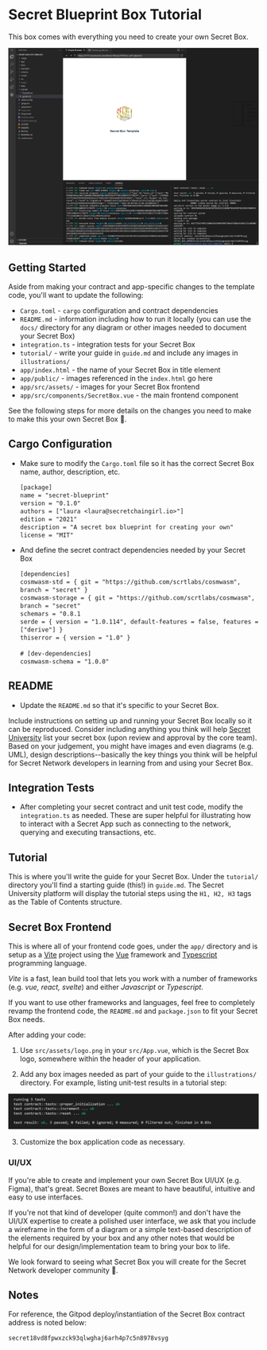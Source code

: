 # Secret Blueprint Box Tutorial 

This box comes with everything you need to create your own Secret Box.

![](illustrations/secret-blueprint-box.png)

## Getting Started

Aside from making your contract and app-specific changes to the template code, you'll want to update the following:

 - `Cargo.toml` - `cargo` configuration and contract dependencies
 - `README.md` - information including how to run it locally (you can use the `docs/` directory for any diagram or other images needed to document your Secret Box)
 - `integration.ts` - integration tests for your Secret Box
 - `tutorial/` - write your guide in `guide.md` and include any images in `illustrations/`
 - `app/index.html` - the name of your Secret Box in title element
 - `app/public/` - images referenced in the `index.html` go here
 - `app/src/assets/` - images for your Secret Box frontend
 - `app/src/components/SecretBox.vue` - the main frontend component

See the following steps for more details on the changes you need to make to make this your own Secret Box :tada:.

## Cargo Configuration
 - Make sure to modify the `Cargo.toml` file so it has the correct Secret Box name, author, description, etc.
    
    ``` 
    [package]
    name = "secret-blueprint"
    version = "0.1.0"
    authors = ["laura <laura@secretchaingirl.io>"]
    edition = "2021"
    description = "A secret box blueprint for creating your own"
    license = "MIT" 
    ```
 - And define the secret contract dependencies needed by your Secret Box
    
    ``` 
    [dependencies]
    cosmwasm-std = { git = "https://github.com/scrtlabs/cosmwasm", branch = "secret" }
    cosmwasm-storage = { git = "https://github.com/scrtlabs/cosmwasm", branch = "secret"
    schemars = "0.8.1
    serde = { version = "1.0.114", default-features = false, features = ["derive"] }
    thiserror = { version = "1.0" }
    
    # [dev-dependencies]
    cosmwasm-schema = "1.0.0"
    ```

    
## README
 - Update the `README.md` so that it's specific to your Secret Box.
 
Include instructions on setting up and running your Secret Box locally so it can be reproduced. Consider including anything you think will help [Secret University](https://scrt.university) list your secret box (upon review and approval by the core team). Based on your judgement, you might have images and even diagrams (e.g. UML), design descriptions--basically the key things you think will be helpful for Secret Network developers in learning from and using your Secret Box.


## Integration Tests
- After completing your secret contract and unit test code, modify the `integration.ts` as needed. These are super helpful for illustrating how to interact with a Secret App such as connecting to the network, querying and executing transactions, etc.

## Tutorial
This is where you'll write the guide for your Secret Box. Under the `tutorial/` directory you'll find a starting guide (this!) in `guide.md`. The Secret University platform will display the tutorial steps using the `H1, H2, H3` tags as the Table of Contents structure.
 
## Secret Box Frontend
This is where all of your frontend code goes, under the `app/` directory and is setup as a [Vite](https://vitejs.dev/guide/)  project using the [Vue](https://vuejs.org/) framework and [Typescript](https://www.typescriptlang.org/) programming language.

*Vite* is a fast, lean build tool that lets you work with a number of frameworks (e.g. *vue, react, svelte*) and either *Javascript* or *Typescript*.

If you want to use other frameworks and languages, feel free to completely revamp the frontend code, the `README.md` and `package.json` to fit your Secret Box needs.

After adding your code:

1.  Use `src/assets/logo.png` in your `src/App.vue`, which is the Secret Box logo, somewhere within the header of your application.

2. Add any box images needed as part of your guide to the `illustrations/` directory. For example, listing unit-test results in a tutorial step:

![](illustrations/unit-test-log.png)
    
3. Customize the box application code as necessary.

### UI/UX
If you're able to create and implement your own Secret Box UI/UX (e.g. Figma), that's great. Secret Boxes are meant to have beautiful, intuitive and easy to use interfaces.

If you're not that kind of developer (quite common!) and don't have the UI/UX expertise to create a polished user interface,  we ask that you include a wireframe in the form of a diagram or a simple text-based description of the elements required by your box and any other notes that would be helpful for our design/implementation team to bring your box to life.

We look forward to seeing what Secret Box you will create for the Secret Network developer community :tada:.

## Notes

For reference, the Gitpod deploy/instantiation of the Secret Box contract address is noted below:

```
secret18vd8fpwxzck93qlwghaj6arh4p7c5n8978vsyg
```

